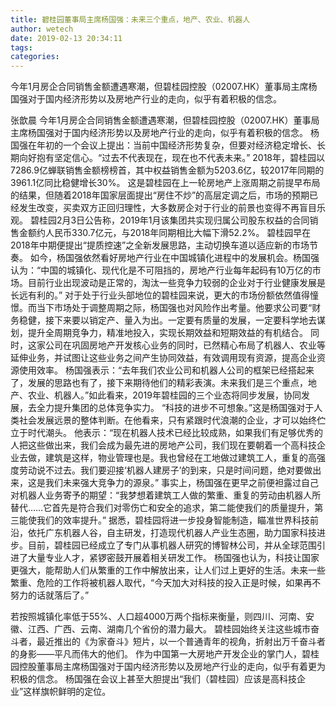 ```yaml
---
title: 碧桂园董事局主席杨国强：未来三个重点，地产、农业、机器人
author: wetech
date: 2019-02-13 20:34:11
tags: 
categories: 
---
```

今年1月房企合同销售金额遭遇寒潮，但碧桂园控股（02007.HK）董事局主席杨国强对于国内经济形势以及房地产行业的走向，似乎有着积极的信念。
<!-- more -->
张歆晨
今年1月房企合同销售金额遭遇寒潮，但碧桂园控股（02007.HK）董事局主席杨国强对于国内经济形势以及房地产行业的走向，似乎有着积极的信念。
杨国强在年初的一个会议上提出：当前中国经济形势复杂，但要对经济稳定增长、长期向好抱有坚定信心。“过去不代表现在，现在也不代表未来。”
2018年，碧桂园以7286.9亿蝉联销售金额榜榜首，其中权益销售金额为5203.6亿，较2017年同期的3961.1亿同比稳健增长30%。
这是碧桂园在上一轮房地产上涨周期之前提早布局的结果，但随着2018年国家层面提出“房住不炒”的高层定调之后，市场的预期已经发生改变，买卖双方正回归理性，大多数房企对于行业的前景也变得不再盲目乐观。
碧桂园2月3日公告称，2019年1月该集团共实现归属公司股东权益的合同销售金额约人民币330.7亿元，与2018年同期相比大幅下滑52.2%。
碧桂园早在2018年中期便提出“提质控速”之全新发展思路，主动切换车道以适应新的市场节奏。
如今，杨国强依然看好房地产行业在中国城镇化进程中的发展机会。杨国强认为：“中国的城镇化、现代化是不可阻挡的，房地产行业每年起码有10万亿的市场。目前行业出现波动是正常的，淘汰一些竞争力较弱的企业对于行业健康发展是长远有利的。”
对于处于行业头部地位的碧桂园来说，更大的市场份额依然值得憧憬。而当下市场处于调整周期之际，杨国强也对风险作出考量。他要求公司要“财务稳健，接下来要以销定产、量入为出。一定要有质量的发展，一定要科学地去谋划，提升全周期竞争力，精准地投入，实现长期效益和短期效益的有机结合。
同时，这家公司在巩固房地产开发核心业务的同时，已然精心布局了机器人、农业等延伸业务，并试图让这些业务之间产生协同效益，有效调用现有资源，提高企业资源使用效率。
杨国强表示：“去年我们农业公司和机器人公司的框架已经搭起来了，发展的思路也有了，接下来期待他们的精彩表演。未来我们是三个重点，地产、农业、机器人。”如此看来，2019年碧桂园的三个业态将同步发展，协同发展，去全力提升集团的总体竞争实力。
“科技的进步不可想象。”这是杨国强对于人类社会发展远景的整体判断。在他看来，只有紧跟时代浪潮的企业，才可以始终伫立于时代潮头。
他表示：“现在机器人技术已经比较成熟，如果我们有足够优秀的人把这些做出来，我们会成为最先进的房地产公司，我们现在要朝着一个高科技企业去做，建筑是这样，物业管理也是。我也曾经在工地做过建筑工人，重复的高强度劳动说不过去。我们要迎接‘机器人建房子’的到来，只是时间问题，绝对要做出来，这是我们未来强大竞争力的源泉。”
事实上，杨国强在更早之前便袒露过自己对机器人业务寄予的期望：“我梦想着建筑工人做的繁重、重复的劳动由机器人所替代……它首先是符合我们对零伤亡和安全的追求，第二能使我们的质量提升，第三能使我们的效率提升。”
据悉，碧桂园将进一步投身智能制造，瞄准世界科技前沿，依托广东机器人谷，自主研发，打造现代机器人产业生态圈，助力国家科技进步。目前，碧桂园已经成立了专门从事机器人研究的博智林公司，并从全球范围引进了大量专业人才，紧锣密鼓开展着相关研发工作。
杨国强也认为，科技让国家更强大，能帮助人们从繁重的工作中解放出来，让人们过上更好的生活。未来一些繁重、危险的工作将被机器人取代，“今天加大对科技的投入正是时候，如果再不努力的话就落后了。”
 
 
若按照城镇化率低于55%、人口超4000万两个指标来衡量，则四川、河南、安徽、江西、广西、云南、湖南几个省份的潜力最大。
碧桂园始终关注这些城市奋斗者，最近推出的《为家奋斗》短片，以一个普通青年的视角，折射出万千奋斗者的身影——平凡而伟大的他们。
作为中国第一大房地产开发企业的掌门人，碧桂园控股董事局主席杨国强对于国内经济形势以及房地产行业的走向，似乎有着更为积极的信念。
杨国强在会议上甚至大胆提出“我们（碧桂园）应该是高科技企业”这样旗帜鲜明的定位。
